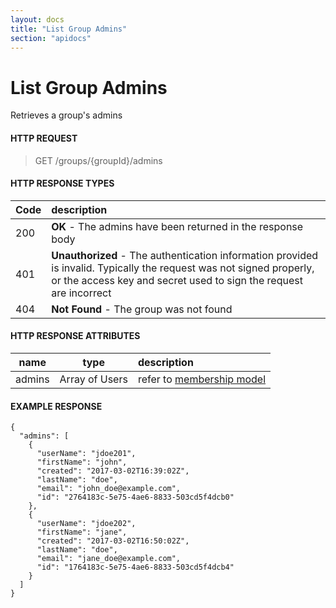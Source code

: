 ```yaml
---
layout: docs
title: "List Group Admins"
section: "apidocs"
---
```


# List Group Admins

Retrieves a group's admins

#### HTTP REQUEST

> GET /groups/{groupId}/admins

#### HTTP RESPONSE TYPES

Code          | description |
 ------------ | :---------- |
200           | **OK** - The admins have been returned in the response body|
401           | **Unauthorized** - The authentication information provided is invalid.  Typically the request was not signed properly, or the access key and secret used to sign the request are incorrect |
404           | **Not Found** - The group was not found |

#### HTTP RESPONSE ATTRIBUTES

name          | type          | description |
 ------------ | ------------- | :---------- |
admins        | Array of Users | refer to [membership model](../apidocs/membership-model) |

#### EXAMPLE RESPONSE

```
{
  "admins": [
    {
      "userName": "jdoe201",
      "firstName": "john",
      "created": "2017-03-02T16:39:02Z",
      "lastName": "doe",
      "email": "john_doe@example.com",
      "id": "2764183c-5e75-4ae6-8833-503cd5f4dcb0"
    },
    {
      "userName": "jdoe202",
      "firstName": "jane",
      "created": "2017-03-02T16:50:02Z",
      "lastName": "doe",
      "email": "jane_doe@example.com",
      "id": "1764183c-5e75-4ae6-8833-503cd5f4dcb4"
    }
  ]
}
```
